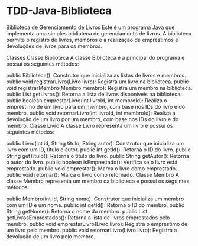 # TDD-Java-Biblioteca

Biblioteca de Gerenciamento de Livros
Este é um programa Java que implementa uma simples biblioteca de gerenciamento de livros. A biblioteca permite o registro de livros, membros e a realização de empréstimos e devoluções de livros para os membros.

Classes
Classe Biblioteca
A classe Biblioteca é a principal do programa e possui os seguintes métodos:

public Biblioteca(): Construtor que inicializa as listas de livros e membros.
public void registrarLivro(Livro livro): Registra um livro na biblioteca.
public void registrarMembro(Membro membro): Registra um membro na biblioteca.
public List<Livro> getLivros(): Retorna a lista de livros disponíveis na biblioteca.
public boolean emprestarLivro(int livroId, int membroId): Realiza o empréstimo de um livro para um membro, com base nos IDs do livro e do membro.
public void retornarLivro(int livroId, int membroId): Realiza a devolução de um livro por um membro, com base nos IDs do livro e do membro.
Classe Livro
A classe Livro representa um livro e possui os seguintes métodos:

public Livro(int id, String titulo, String autor): Construtor que inicializa um livro com um ID, título e autor.
public int getId(): Retorna o ID do livro.
public String getTitulo(): Retorna o título do livro.
public String getAutor(): Retorna o autor do livro.
public boolean isEmprestado(): Verifica se o livro está emprestado.
public void emprestar(): Marca o livro como emprestado.
public void retornar(): Marca o livro como retornado.
Classe Membro
A classe Membro representa um membro da biblioteca e possui os seguintes métodos:

public Membro(int id, String nome): Construtor que inicializa um membro com um ID e um nome.
public int getId(): Retorna o ID do membro.
public String getNome(): Retorna o nome do membro.
public List<Livro> getLivrosEmprestados(): Retorna a lista de livros emprestados pelo membro.
public void emprestarLivro(Livro livro): Registra o empréstimo de um livro pelo membro.
public void retornarLivro(Livro livro): Registra a devolução de um livro pelo membro.
